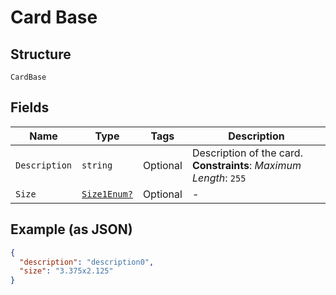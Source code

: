 
# Card Base

## Structure

`CardBase`

## Fields

| Name | Type | Tags | Description |
|  --- | --- | --- | --- |
| `Description` | `string` | Optional | Description of the card.<br>**Constraints**: *Maximum Length*: `255` |
| `Size` | [`Size1Enum?`](../../doc/models/size-1-enum.md) | Optional | - |

## Example (as JSON)

```json
{
  "description": "description0",
  "size": "3.375x2.125"
}
```

